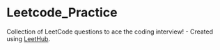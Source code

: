 # Leetcode_Practice
Collection of LeetCode questions to ace the coding interview! - Created using [LeetHub](https://github.com/QasimWani/LeetHub).
